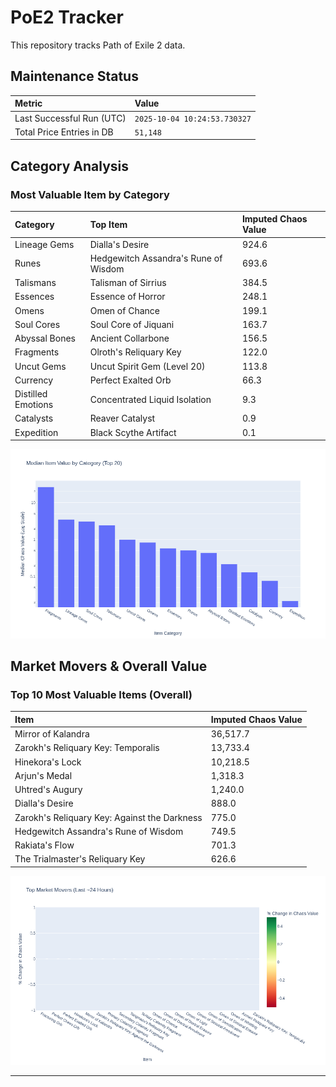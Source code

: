 # PoE2 Tracker

This repository tracks Path of Exile 2 data.

## Maintenance Status

<!-- START_MAINTENANCE -->
| Metric | Value |
|:---|:---|
| Last Successful Run (UTC) | `2025-10-04 10:24:53.730327` |
| Total Price Entries in DB | `51,148` |

<!-- END_MAINTENANCE -->

## Category Analysis

<!-- START_CATEGORY_ANALYSIS -->
### Most Valuable Item by Category
| Category | Top Item | Imputed Chaos Value |
| :--- | :--- | :--- |
| Lineage Gems | Dialla's Desire | 924.6 |
| Runes | Hedgewitch Assandra's Rune of Wisdom | 693.6 |
| Talismans | Talisman of Sirrius | 384.5 |
| Essences | Essence of Horror | 248.1 |
| Omens | Omen of Chance | 199.1 |
| Soul Cores | Soul Core of Jiquani | 163.7 |
| Abyssal Bones | Ancient Collarbone | 156.5 |
| Fragments | Olroth's Reliquary Key | 122.0 |
| Uncut Gems | Uncut Spirit Gem (Level 20) | 113.8 |
| Currency | Perfect Exalted Orb | 66.3 |
| Distilled Emotions | Concentrated Liquid Isolation | 9.3 |
| Catalysts | Reaver Catalyst | 0.9 |
| Expedition | Black Scythe Artifact | 0.1 |


![Category Analysis Chart](charts/category_analysis.png)
<!-- END_ANALYSIS -->

## Market Movers & Overall Value

<!-- START_ANALYSIS -->
### Top 10 Most Valuable Items (Overall)
| Item | Imputed Chaos Value |
| :--- | :--- |
| Mirror of Kalandra | 36,517.7 |
| Zarokh's Reliquary Key: Temporalis | 13,733.4 |
| Hinekora's Lock | 10,218.5 |
| Arjun's Medal | 1,318.3 |
| Uhtred's Augury | 1,240.0 |
| Dialla's Desire | 888.0 |
| Zarokh's Reliquary Key: Against the Darkness | 775.0 |
| Hedgewitch Assandra's Rune of Wisdom | 749.5 |
| Rakiata's Flow | 701.3 |
| The Trialmaster's Reliquary Key | 626.6 |


![Market Movers Chart](charts/market_movers.png)
<!-- END_ANALYSIS -->

---
